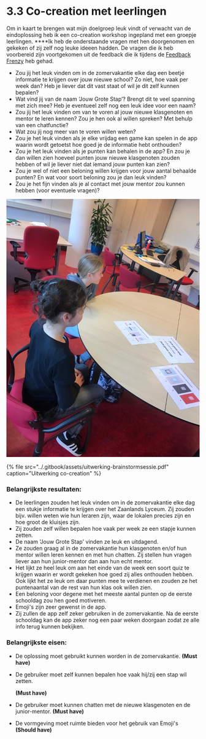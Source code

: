 # 3.3 Co-creation met leerlingen

Om in kaart te brengen wat mijn doelgroep leuk vindt of verwacht van de eindoplossing heb ik een co-creation workshop ingepland met een groepje leerlingen. ****Ik heb de onderstaande vragen met hen doorgenomen en gekeken of zij zelf nog leuke ideeen hadden. De vragen die ik heb voorbereid zijn voortgekomen uit de feedback die ik tijdens de [Feedback Frenzy](5.2-feedback-frenzy.md) heb gehad.

* Zou jij het leuk vinden om in de zomervakantie elke dag een beetje informatie te krijgen over jouw nieuwe school? Zo niet, hoe vaak per week dan? Heb je liever dat dit vast staat of wil je dit zelf kunnen bepalen?
* Wat vind jij van de naam ‘Jouw Grote Stap’? Brengt dit te veel spanning met zich mee? Heb je eventueel zelf nog een leuk idee voor een naam?
* Zou jij het leuk vinden om van te voren al jouw nieuwe klasgenoten en mentor te leren kennen? Zou je hen ook al willen spreken? Met behulp van een chatfunctie? 
* Wat zou jij nog meer van te voren willen weten? 
* Zou je het leuk vinden als je elke vrijdag een game kan spelen in de app waarin wordt getoetst hoe goed je de informatie hebt onthouden?
* Zou je het leuk vinden als je punten kan behalen in de app? En zou je dan willen zien hoeveel punten jouw nieuwe klasgenoten zouden hebben of wil je liever niet dat iemand jouw punten kan zien?
* Zou je wel of niet een beloning willen krijgen voor jouw aantal behaalde punten? En wat voor soort beloning zou je dan leuk vinden?
* Zou je het fijn vinden als je al contact met jouw mentor zou kunnen hebben \(voor eventuele vragen\)?



![De leerlingen tijdens de co-creation workshop](../.gitbook/assets/whatsapp-image-2018-12-10-at-15.26.24-1%20%281%29.jpeg)

{% file src="../.gitbook/assets/uitwerking-brainstormsessie.pdf" caption="Uitwerking co-creation" %}

### Belangrijkste resultaten:

* De leerlingen zouden het leuk vinden om in de zomervakantie elke dag een stukje informatie te krijgen over het Zaanlands Lyceum. Zij zouden bijv. willen weten wie hun leraren zijn, waar de lokalen precies zijn en hoe groot de kluisjes zijn. 
* Zij zouden zelf willen bepalen hoe vaak per week ze een stapje kunnen zetten. 
* De naam 'Jouw Grote Stap' vinden ze leuk en uitdagend. 
* Ze zouden graag al in de zomervakantie hun klasgenoten en/of hun mentor willen leren kennen en met hun chatten. Zij stellen hun vragen liever aan hun junior-mentor dan aan hun echt mentor. 
* Het lijkt ze heel leuk om aan het einde van de week een soort quiz te krijgen waarin er wordt gekeken hoe goed zij alles onthouden hebben. Ook lijkt het ze leuk om daar punten mee te verdienen en zouden ze het puntenaantal van de rest van hun klas ook willen zien. 
* Een beloning voor degene met het meeste aantal punten op de eerste schooldag zou hen goed motiveren. 
* Emoji's zijn zeer gewenst in de app. 
* Zij zullen de app zelf zeker gebruiken in de zomervakantie. Na de eerste schooldag kan de app zeker nog een paar weken doorgaan zodat ze alle info terug kunnen bekijken. 

### Belangrijkste eisen:

* De oplossing moet gebruikt kunnen worden in de zomervakantie. **\(Must have\)**
* De gebruiker moet zelf kunnen bepalen hoe vaak hij/zij een stap wil zetten. 

  **\(Must have\)**

* De gebruiker moet kunnen chatten met de nieuwe klasgenoten en de junior-mentor. **\(Must have\)**
* De vormgeving moet ruimte bieden voor het gebruik van Emoji's **\(Should have\)**







  




